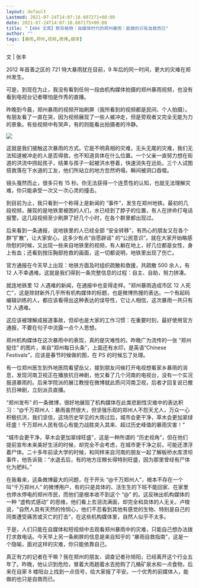 ```yaml
---
layout: default
Lastmod: 2021-07-24T14:07:18.607271+00:00
date: 2021-07-24T14:07:18.607175+00:00
title: "【404 文库】默存格物｜自媒体时代的郑州暴雨：能做的只有自救而已"
author: ""
tags: [暴雨,郑州,视频,微博,媒体]
---
```


文 | 张丰

2012 年首善之区的 721 特大暴雨犹在目前，9 年后的同一时间，更大的灾难在郑州发生。

可是，到现在为止，我没有看到任何一段由机构媒体拍摄的郑州暴雨视频，也没有看到电视台记者哪怕是作秀的直播。

昨晚到今晨，郑州暴雨的视频开始刷屏（我所看到的视频都是民间、个人拍摄）。有朋友看了一直在哭，因为视频展现了一些人被冲走，但是旁观者又完全无能为力的景象。有些视频中有哭声，有的则能看出拍摄者的冷静。

![](https://images.weserv.nl/?url=https%3A//chinadigitaltimes.net/chinese/files/2021/07/post-668495-60f7ad16d8b38.)

这就是我们接触这次暴雨的方式。它是不明真相的灾难，无头无尾的灾难，我们无法知道被冲走的人是否得救，也不知道具体在什么位置。一个父亲一直努力想在街道的洪流中捞起孩子，结果与孩子一起被洪水卷着，快速消失在远处。三个人试图搭救落在下水道的工友，他们所站立的地方忽然坍塌，瞬间被洞口吞噬。

镜头戛然而止，很多只有 15 秒。你无法获得一个连贯性的认知，也就无法理解灾难，你只能承受一次又一次心灵的撞击。

到目前为止，我只看到一个称得上是新闻的 “事件”，发生在郑州地铁。最初的几段视频，展现的是地铁里被困的人们，水已经到了脖子的位置，有人在拼命打电话报警。这几段视频至少刷屏了好几个小时，在各个群里都出现过。

后来看到一条通报，说地铁里的人已经全部 “安全转移”，有热心的朋友又在各个群“扩散”，让大家安心，这多少有点“自愿辟谣” 的“公民意识”。就在大家开始略感欣慰的时候，又出现一些来自地铁里的视频，有人躺在地上，好几位都是女性，身上有血；还看到按压胸部抢救的画面，这一切都说明，地铁里出现了伤亡。

官方通报在今天早上出现：地铁方面及时组织疏散和救援，共疏散 500 余人，有 12 人不幸遇难。这就是我们得到一条完整信息的过程：自主、自助，努力拼凑。

就连地铁里 12 人遇难的新闻，在通报中也变得走样。“郑州暴雨造成市区 12 人死亡”，这是除财新外几乎所有机构媒体的标题，也是微博热搜的表达。一个有起码编辑训练的人，都应该看得出这种表达的误导性，它让人相信，这次暴雨一共只有 12 人遇难。

这应该被理解成报道事故，但却也是大家的工作习惯：在重要时刻，最好使用官方通报，不要在句子中流露一点个人思想。

郑州机构媒体在这次暴雨中的表现，真的是灾难性的。昨晚广为流传的一张 “郑州挺住” 的图片，来自“郑州每日头条”，上面还有水印，是英语“Chinese Festivals”，应该是春节时候做的图，在 PS 的时候忘了处理。

有一位郑州医生到外地医院看望岳父，接到朋友问候打开电视想看家乡暴雨的消息，发现河南卫视正在播放抗日神剧，他又看了几个河南的电视台，没有一个实况报道暴雨的。后来学院派的展江教授在微博就此质问河南卫视，后者才回复说已撤抗日神剧，立刻派员直播。

“郑州发布” 的一条微博，很好地展现了机构媒体在此类悲剧性灾难中的表达积习：“@千万郑州人：暴雨虽然很大，但坚强乐观的郑州人不怨天尤人，万众一心积极抗洪，我们坚信，这场历史罕见的大雨过后，城市会更干净，草木会更加翠绿旺盛！千万郑州人民有信心有能力战胜突入其来、超过历史峰值的暴雨灾害！“

“城市会更干净，草木会更加翠绿旺盛”，这是一种所谓的 “历史视角”，但在他们提前宣布未来美好生活的时候，却完全不会考虑，在城市更干净之前，可能还漂浮着尸体。二十多年前读大学的时候，和同样来自河南的朋友一起了解板桥水库溃坝事件，他告诉我：“水退去后，有的地方庄稼长得特别旺盛，因为那里曾经有尸体化为肥料。”

在我看来，这条微博最大的问题，在于开头 “@千万郑州人”，根本不存在一个叫“千万郑州人” 的微博用户，有的只是具体的、活生生的下班不能回家、在家里也停水停电的郑州市民，而他们是根本收不到这个 “@” 的。这反映出机构媒体的一种 “虚构式感动” 的思维，他们看上去泪流满面，却完全和具体的人无关。卢梭说，“自然人具有天然的怜悯心，他们不忍看到其他有感觉的生物、特别是自己的同类遭受痛苦或灭亡的打击”，在这些机构媒体里，自然人似乎不太多。

于是，人们只能在自媒体和短视频中去观看郑州暴雨中的灾难，只能自己想办法拨打求救电话。今天早上另一条刷屏的信息是来自知乎的 “暴雨自救指南”，这是一个隐喻，面对这样的灾难，你只能依靠自己。

真正有力的记者在干嘛？我在郑州的朋友、调查记者孙旭阳，已经离开这个行业五年了。昨晚，他认识到危险，冒着大雨趟着水去抢购了几桶矿泉水和一点食物，后来在自家 8 楼阳台上找到一点信号，给大家报了平安。一个优秀的前媒体人，能做的也只是自救而已。

